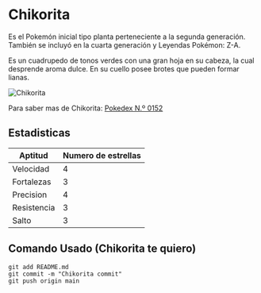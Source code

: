 # Chikorita

Es el Pokemón inicial tipo planta perteneciente a la segunda generación. También se incluyó en la cuarta generación y Leyendas Pokémon: Z-A.

Es un cuadrupedo de tonos verdes con una gran hoja en su cabeza, la cual desprende aroma dulce. En su cuello posee brotes que pueden formar lianas.

![Chikorita](https://images.wikidexcdn.net/mwuploads/wikidex/4/4e/latest/20230523204350/Chikorita.png)

Para saber mas de Chikorita: [Pokedex N.º 0152](https://www.pokemon.com/el/pokedex/chikorita)

## Estadisticas

Aptitud | Numero de estrellas
-------|-----------
Velocidad | 4
Fortalezas | 3
Precision | 4
Resistencia | 3
Salto | 3




## Comando Usado (Chikorita te quiero)

```
git add README.md
git commit -m "Chikorita commit"
git push origin main
```
